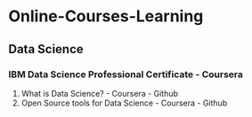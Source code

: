 # Online-Courses-Learning

## Data Science

### IBM Data Science Professional Certificate - Coursera

1. What is Data Science? - Coursera - Github
2. Open Source tools for Data Science - Coursera - Github

